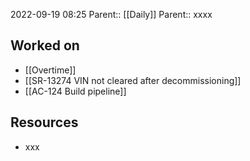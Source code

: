 2022-09-19 08:25
Parent:: [[Daily]] 
Parent:: xxxx

## Worked on

- [[Overtime]]
- [[SR-13274 VIN not cleared after decommissioning]]
- [[AC-124 Build pipeline]]

## Resources

- xxx
